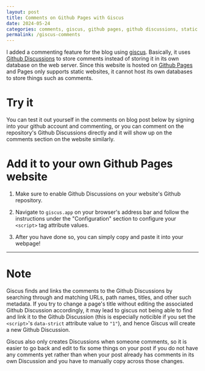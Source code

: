 ```yaml
---
layout: post
title: Comments on Github Pages with Giscus
date: 2024-05-24
categories: comments, giscus, github pages, github discussions, static websites
permalink: /giscus-comments
---
```


I added a commenting feature for the blog using [giscus][giscus]. Basically, it uses [Github Discussions][discussions-docs] to store comments instead of storing it in its own database on the web server. Since this website is hosted on [Github Pages][pages-docs] and Pages only supports static websites, it cannot host its own databases to store things such as comments.

# Try it
You can test it out yourself in the comments on blog post below by signing into your github account and commenting, or you can comment on the repository's Github Discussions directly and it will show up on the comments section on the website similarly.

# Add it to your own Github Pages website
1) Make sure to enable Github Discussions on your website's Github repository.

2) Navigate to `giscus.app` on your browser's address bar and follow the instructions under the "Configuration" section to configure your `<script>` tag attribute values.

3) After you have done so, you can simply copy and paste it into your webpage!

---

# Note
Giscus finds and links the comments to the Github Discussions by searching through and matching URLs, path names, titles, and other such metadata. If you try to change a page's title without editing the associated Github Discussion accordingly, it may lead to giscus not being able to find and link it to the Github Discussion (this is especially noticible if you set the `<script>`'s `data-strict` attribute value to `"1"`), and hence Giscus will create a new Github Discussion.

Giscus also only creates Discussions when someone comments, so it is easier to go back and edit to fix some things on your post if you do not have any comments yet rather than when your post already has comments in its own Discussion and you have to manually copy across those changes.

[giscus]: https://giscus.app
[discussions]: https://github.com/de-soot/de-soot.github.io/discussions
[discussions-docs]: https://docs.github.com/en/discussions
[pages-docs]: https://docs.github.com/en/pages

<script src="https://giscus.app/client.js"
        data-repo="de-soot/de-soot.github.io"
        data-repo-id="R_kgDOK6_5tA"
        data-category="Announcements"
        data-category-id="DIC_kwDOK6_5tM4CflCT"
        data-mapping="title"
        data-strict="0"
        data-reactions-enabled="1"
        data-emit-metadata="0"
        data-input-position="top"
        data-theme="preferred_color_scheme"
        data-lang="en"
        data-loading="lazy"
        crossorigin="anonymous"
        async>
</script>
